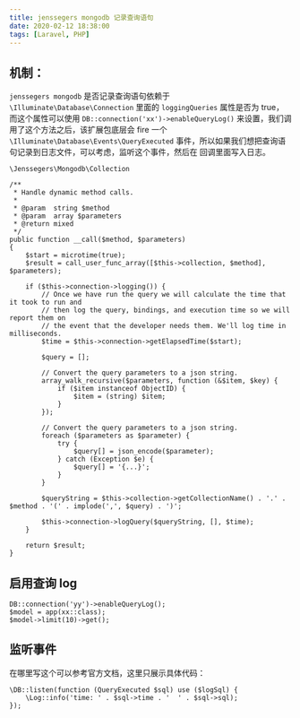 ```yaml
---
title: jenssegers mongodb 记录查询语句
date: 2020-02-12 18:38:00
tags: [Laravel, PHP]
---
```


## 机制：

`jenssegers mongodb` 是否记录查询语句依赖于 `\Illuminate\Database\Connection` 里面的 `loggingQueries` 属性是否为 true，
而这个属性可以使用 `DB::connection('xx')->enableQueryLog()` 来设置，我们调用了这个方法之后，该扩展包底层会 fire 一个
 `\Illuminate\Database\Events\QueryExecuted` 事件，所以如果我们想把查询语句记录到日志文件，可以考虑，监听这个事件，然后在
 回调里面写入日志。


`\Jenssegers\Mongodb\Collection`

```
/**
 * Handle dynamic method calls.
 *
 * @param  string $method
 * @param  array $parameters
 * @return mixed
 */
public function __call($method, $parameters)
{
    $start = microtime(true);
    $result = call_user_func_array([$this->collection, $method], $parameters);

    if ($this->connection->logging()) {
        // Once we have run the query we will calculate the time that it took to run and
        // then log the query, bindings, and execution time so we will report them on
        // the event that the developer needs them. We'll log time in milliseconds.
        $time = $this->connection->getElapsedTime($start);

        $query = [];

        // Convert the query parameters to a json string.
        array_walk_recursive($parameters, function (&$item, $key) {
            if ($item instanceof ObjectID) {
                $item = (string) $item;
            }
        });

        // Convert the query parameters to a json string.
        foreach ($parameters as $parameter) {
            try {
                $query[] = json_encode($parameter);
            } catch (Exception $e) {
                $query[] = '{...}';
            }
        }

        $queryString = $this->collection->getCollectionName() . '.' . $method . '(' . implode(',', $query) . ')';

        $this->connection->logQuery($queryString, [], $time);
    }

    return $result;
}
```

## 启用查询 log

```
DB::connection('yy')->enableQueryLog();
$model = app(xx::class);
$model->limit(10)->get();
```

## 监听事件

在哪里写这个可以参考官方文档，这里只展示具体代码：

```
\DB::listen(function (QueryExecuted $sql) use ($logSql) {
    \Log::info('time: ' . $sql->time . '  ' . $sql->sql);
});
```

